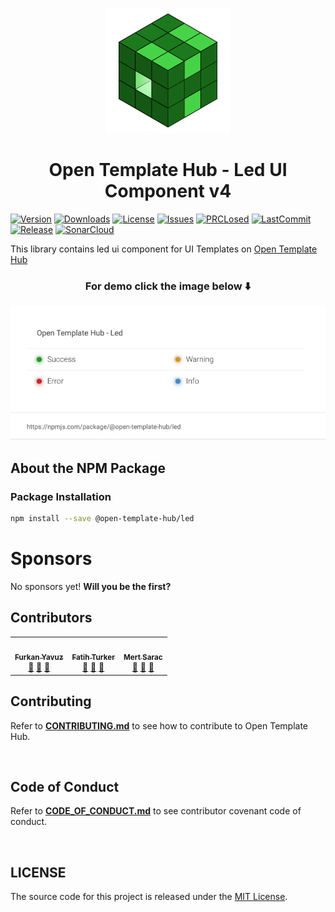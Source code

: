 <p align="center">
   <a href="https://opentemplatehub.com">
    <img src="https://raw.githubusercontent.com/open-template-hub/open-template-hub.github.io/master/assets/logo/brand-logo.png" alt="Logo" width=200>
  </a>
</p>

<h1 align="center">
Open Template Hub - Led UI Component v4
</h1>

[![Version](https://img.shields.io/npm/v/@open-template-hub/led?color=CB3837&style=for-the-badge&logo=npm)](https://www.npmjs.com/package/@open-template-hub/led)
[![Downloads](https://img.shields.io/npm/dt/@open-template-hub/led?color=CB3837&logo=npm&style=for-the-badge)](https://www.npmjs.com/package/@open-template-hub/led)
[![License](https://img.shields.io/github/license/open-template-hub/led?color=43b043&style=for-the-badge)](LICENSE)
[![Issues](https://img.shields.io/github/issues/open-template-hub/led?color=43b043&style=for-the-badge)](https://github.com/open-template-hub/led/issues)
[![PRCLosed](https://img.shields.io/github/issues-pr-closed-raw/open-template-hub/led?color=43b043&style=for-the-badge)](https://github.com/open-template-hub/led/pulls?q=is%3Apr+is%3Aclosed)
[![LastCommit](https://img.shields.io/github/last-commit/open-template-hub/led?color=43b043&style=for-the-badge)](https://github.com/open-template-hub/led/commits/master)
[![Release](https://img.shields.io/github/release/open-template-hub/led?include_prereleases&color=43b043&style=for-the-badge)](https://github.com/open-template-hub/led/releases)
[![SonarCloud](https://img.shields.io/sonar/quality_gate/open-template-hub_led?server=https%3A%2F%2Fsonarcloud.io&label=Sonar%20Cloud&style=for-the-badge&logo=sonarcloud)](https://sonarcloud.io/dashboard?id=open-template-hub_led)

This library contains led ui component for UI Templates on [Open Template Hub](https://github.com/open-template-hub)

<h3 align="center">
  For demo click the image below ⬇️
</h3>

<p align="center">
  <a href="https://web.opentemplatehub.com/status">
    <img src="https://raw.githubusercontent.com/open-template-hub/open-template-hub.github.io/master/assets/demo/library/led-library-demo-light.png" alt="Screenshot" width="700px">
  </a>
</p>

## About the NPM Package

### Package Installation

```sh
npm install --save @open-template-hub/led
```

# Sponsors

No sponsors yet! **Will you be the first?**

## Contributors

<!-- ALL-CONTRIBUTORS-LIST:START - Do not remove or modify this section -->
<!-- prettier-ignore-start -->
<!-- markdownlint-disable -->
<table>
  <tr>
    <td align="center"><a href="https://github.com/furknyavuz"><img src="https://avatars0.githubusercontent.com/u/2248168?s=460&u=435ef6ade0785a7a135ce56cae751fb3ade1d126&v=4" width="100px;" alt=""/><br /><sub><b>Furkan Yavuz</b></sub></a><br /><a href="https://github.com/open-template-hub/led/issues/created_by/furknyavuz" title="Answering Questions">💬</a> <a href="https://github.com/open-template-hub/led/commits?author=furknyavuz" title="Documentation">📖</a> <a href="https://github.com/open-template-hub/led/pulls?q=is%3Apr+reviewed-by%3Afurknyavuz" title="Reviewed Pull Requests">👀</a></td>
    <td align="center"><a href="https://github.com/fatihturker"><img src="https://avatars1.githubusercontent.com/u/2202179?s=460&u=261b1129e7106c067783cb022ab9999aad833bdc&v=4" width="100px;" alt=""/><br /><sub><b>Fatih Turker</b></sub></a><br /><a href="https://github.com/open-template-hub/led/issues/created_by/fatihturker" title="Answering Questions">💬</a> <a href="https://github.com/open-template-hub/led/commits?author=fatihturker" title="Documentation">📖</a> <a href="https://github.com/open-template-hub/led/pulls?q=is%3Apr+reviewed-by%3Afatihturker" title="Reviewed Pull Requests">👀</a></td>
    <td align="center"><a href="https://github.com/mertlsarac"><img src="https://avatars1.githubusercontent.com/u/38442589?s=400&u=aa3cda11724fc297a0bfa6beb35c9be81687cf3c&v=4" width="100px;" alt=""/><br /><sub><b>Mert Sarac</b></sub></a><br /><a href="https://github.com/open-template-hub/led/issues/created_by/mertlsarac" title="Answering Questions">💬</a> <a href="https://github.com/open-template-hub/led/commits?author=mertlsarac" title="Documentation">📖</a> <a href="https://github.com/open-template-hub/led/pulls?q=is%3Apr+reviewed-by%3Amertlsarac" title="Reviewed Pull Requests">👀</a></td>
  </tr>
</table>

<!-- markdownlint-enable -->
<!-- prettier-ignore-end -->

<!-- ALL-CONTRIBUTORS-LIST:END -->

## Contributing

Refer to **[CONTRIBUTING.md](https://github.com/open-template-hub/.github/blob/master/docs/CONTRIBUTING.md)** to see how to contribute to Open Template Hub.

<br/>

## Code of Conduct

Refer to **[CODE_OF_CONDUCT.md](https://github.com/open-template-hub/.github/blob/master/docs/CODE_OF_CONDUCT.md)** to see contributor covenant code of conduct.

<br/>

## LICENSE

The source code for this project is released under the [MIT License](LICENSE).


